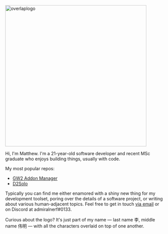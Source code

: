 <img src="https://user-images.githubusercontent.com/30479162/160275817-3f580f00-b53d-4cb6-b624-f40ac1370b31.png" alt="overlaplogo" width="450"/>

Hi, I'm Matthew. I'm a 21-year-old software developer and recent MSc graduate who enjoys building things, usually with code. 

My most popular repos: 

- [GW2 Addon Manager](https://github.com/gw2-addon-loader/GW2-Addon-Manager)
- [D2Solo](https://github.com/fmmmlee/D2Solo)

Typically you can find me either enamored with a shiny new thing for my development toolset, poring over the details of a software project, or writing about various human-adjacent topics. Feel free to get in touch [via email](mailto:fmmmlee@gmail.com) or on Discord at admiralnerf#0133.

Curious about the logo? It's just part of my name — last name 李, middle name 伟明 — with all the characters overlaid on top of one another.
<!--
**fmmmlee/fmmmlee** is a ✨ _special_ ✨ repository because its `README.md` (this file) appears on your GitHub profile.

Here are some ideas to get you started:

- 🔭 I’m currently working on ...
- 🌱 I’m currently learning ...
- 👯 I’m looking to collaborate on ...
- 🤔 I’m looking for help with ...
- 💬 Ask me about ...
- 📫 How to reach me: ...
- 😄 Pronouns: ...
- ⚡ Fun fact: ...
-->
